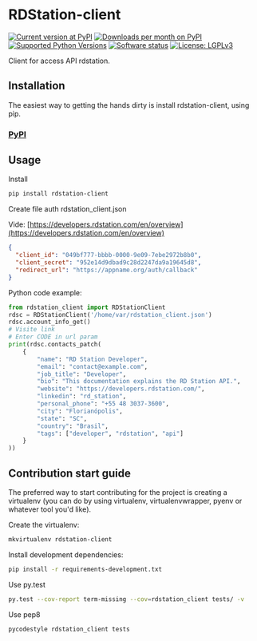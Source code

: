 # RDStation-client

[![Current version at PyPI](https://img.shields.io/badge/pypi-v0.0.3-orange.svg)](https://pypi.python.org/pypi/rdstation-client)
[![Downloads per month on PyPI](https://img.shields.io/badge/download--lime.svg)](https://pypi.org/project/rdstation-client/)
[![Supported Python Versions](https://img.shields.io/badge/pyhton-2.7,3.5,3.7+-blue.svg)]()
[![Software status](https://img.shields.io/badge/status-stable-green.svg)]()
[![License: LGPLv3](https://img.shields.io/badge/license--blue.svg)]()

Client for access API rdstation.


## Installation

The easiest way to getting the hands dirty is install rdstation-client, using 
pip.

### [PyPI][pypi-rdstation-client]

## Usage

Install

```bash
pip install rdstation-client
```

Create file auth rdstation_client.json

Vide: [https://developers.rdstation.com/en/overview](https://developers.rdstation.com/en/overview)

```json
{
  "client_id": "049bf777-bbbb-0000-9e09-7ebe2972b8b0",
  "client_secret": "952e14d9dbad9c28d2247da9a19645d8",
  "redirect_url": "https://appname.org/auth/callback"
}
```

Python code example:

```python
from rdstation_client import RDStationClient
rdsc = RDStationClient('/home/var/rdstation_client.json')
rdsc.account_info_get()
# Visite link
# Enter CODE in url param
print(rdsc.contacts_patch(
    {
        "name": "RD Station Developer",
        "email": "contact@example.com",
        "job_title": "Developer",
        "bio": "This documentation explains the RD Station API.",
        "website": "https://developers.rdstation.com/",
        "linkedin": "rd_station",
        "personal_phone": "+55 48 3037-3600",
        "city": "Florianópolis",
        "state": "SC",
        "country": "Brasil",
        "tags": ["developer", "rdstation", "api"]
    }
))
```

## Contribution start guide

The preferred way to start contributing for the project is creating a virtualenv (you can do by using virtualenv,
virtualenvwrapper, pyenv or whatever tool you'd like).


Create the virtualenv:

```bash
mkvirtualenv rdstation-client
```

Install development dependencies:

```bash
pip install -r requirements-development.txt
```

Use py.test

```bash
py.test --cov-report term-missing --cov=rdstation_client tests/ -v
```

Use pep8

```bash
pycodestyle rdstation_client tests
```

[pypi-rdstation-client]: https://pypi.org/project/rdstation-client/
